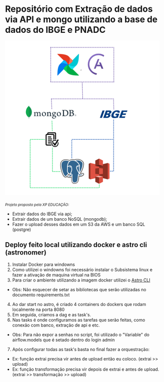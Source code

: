 Repositório com Extração de dados via API e mongo utilizando a base de dados do IBGE e PNADC
========

<p align="center">
  <img src="images/arquitetura.png">
</p>

<sub>*Projeto proposto pela XP EDUCAÇÃO:*</sub>

- Extrair dados do IBGE via api;
- Extrair dados de um banco NoSQL (mongodb);
- Fazer o upload desses dados em um S3 da AWS e um banco SQL (postgre)

## Deploy feito local utilizando docker e astro cli (astronomer)

1. Instalar Docker para windowns
2. Como utilizei o windowns foi necessário instalar o Subsistema linux e fazer a ativação de maquina virtual na BIOS
3. Para criar o ambiente utilizando a imagem docker utilizei o [Astro CLI](https://github.com/astronomer/astro-cli)
- Obs: Não esquecer de setar as bibliotecas que serão utilizadas no documento requirements.txt
4. Ao dar start no astro, é criado 4 containers do dockers que rodam localmente na porta 8080
5. Em seguida, criamos a dag e as task's.
6. Nas tasks é onde configuramos as tarefas que serão feitas, como conexão com banco, extração de api e etc.
- Obs: Para não expor a senhas no script, foi utilizado o "Variable" do airflow.models que é setado dentro do login admin
7. Após configurar todas as task's basta no final fazer a orquestração:
- Ex: função extrai precisa vir antes de upload então eu coloco. (extrai >> upload)
- Ex: função transformação precisa vir depois de extrai e antes de upload. (extrai >> transformação >> upload)
